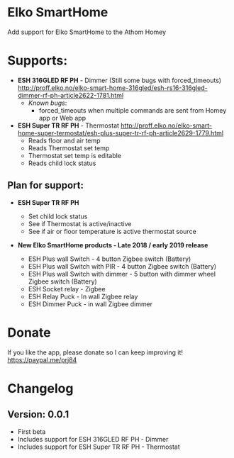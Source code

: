 # Elko SmartHome
Add support for Elko SmartHome to the Athom Homey

# Supports:
- **ESH 316GLED RF PH** - Dimmer (Still some bugs with forced_timeouts)
  http://proff.elko.no/elko-smart-home-316gled/esh-rs16-316gled-dimmer-rf-ph-article2622-1781.html
  - *Known bugs*:
    - forced_timeouts when multiple commands are sent from Homey app or Web app
- **ESH Super TR RF PH** - Thermostat
  http://proff.elko.no/elko-smart-home-super-termostat/esh-plus-super-tr-rf-ph-article2629-1779.html
  - Reads floor and air temp
  - Reads Thermostat set temp
  - Thermostat set temp is editable
  - Reads child lock status

## Plan for support:
  - **ESH Super TR RF PH**
    - Set child lock status
    - See if Thermostat is active/inactive
    - See if air or floor temperature is active thermostat source

  - **New Elko SmartHome products - Late 2018 / early 2019 release**
    - ESH Plus wall Switch - 4 button Zigbee switch (Battery)
    - ESH Plus wall Switch with PIR - 4 button Zigbee switch (Battery)
    - ESH Plus wall Switch with dimmer - 5 button with dimmer wheel Zigbee switch (Battery)
    - ESH Socket relay - Zigbee
    - ESH Relay Puck - In wall Zigbee relay
    - ESH Dimmer Puck - in wall Zigbee dimmer

# Donate
 If you like the app, please donate so I can keep improving it!
 https://paypal.me/prj84

# Changelog
## Version: 0.0.1
- First beta
- Includes support for ESH 316GLED RF PH - Dimmer
- Includes support for ESH Super TR RF PH - Thermostat
